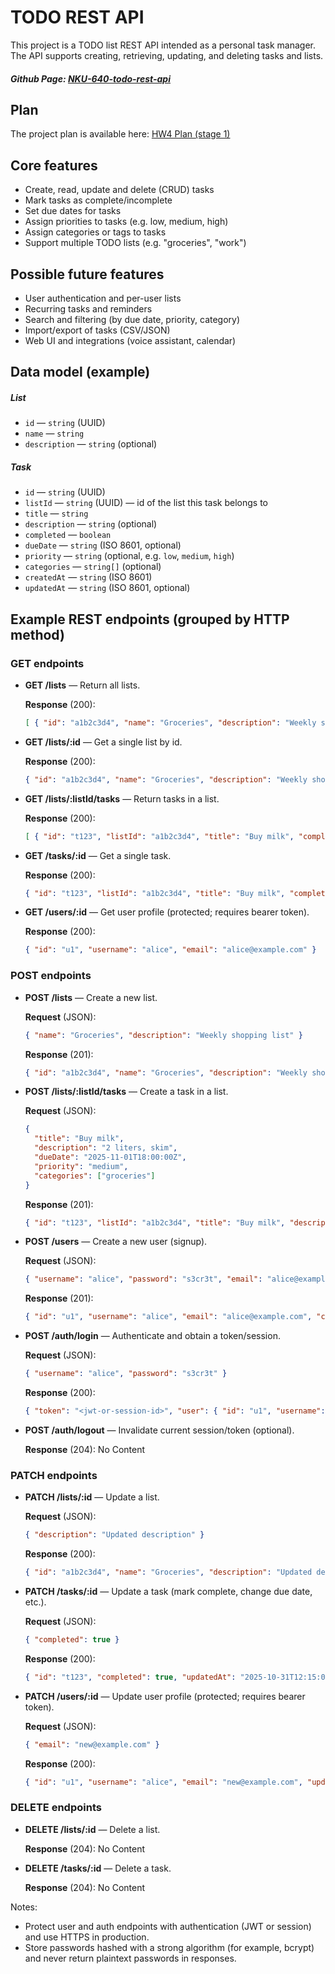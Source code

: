 # TODO REST API

This project is a TODO list REST API intended as a personal task manager. The API supports creating, retrieving, updating, and deleting tasks and lists.

##### Github Page: [NKU-640-todo-rest-api](https://snavleen.github.io/NKU-640/)

## Plan

The project plan is available here: [HW4 Plan (stage 1)](HW4_plan_stage1.md)

## Core features

- Create, read, update and delete (CRUD) tasks
- Mark tasks as complete/incomplete
- Set due dates for tasks
- Assign priorities to tasks (e.g. low, medium, high)
- Assign categories or tags to tasks
- Support multiple TODO lists (e.g. "groceries", "work")

## Possible future features

- User authentication and per-user lists
- Recurring tasks and reminders
- Search and filtering (by due date, priority, category)
- Import/export of tasks (CSV/JSON)
- Web UI and integrations (voice assistant, calendar)

## Data model (example)

##### List

- `id` — `string` (UUID)
- `name` — `string`
- `description` — `string` (optional)

##### Task

- `id` — `string` (UUID)
- `listId` — `string` (UUID) — id of the list this task belongs to
- `title` — `string`
- `description` — `string` (optional)
- `completed` — `boolean`
- `dueDate` — `string` (ISO 8601, optional)
- `priority` — `string` (optional, e.g. `low`, `medium`, `high`)
- `categories` — `string[]` (optional)
- `createdAt` — `string` (ISO 8601)
- `updatedAt` — `string` (ISO 8601, optional)

## Example REST endpoints (grouped by HTTP method)

### GET endpoints

- **GET /lists** — Return all lists.
  
  **Response** (200):

  ```json
  [ { "id": "a1b2c3d4", "name": "Groceries", "description": "Weekly shopping list", "createdAt": "2025-10-31T12:00:00Z" } ]
  ```

- **GET /lists/:id** — Get a single list by id.
  
  **Response** (200):

  ```json
  { "id": "a1b2c3d4", "name": "Groceries", "description": "Weekly shopping list" }
  ```

- **GET /lists/:listId/tasks** — Return tasks in a list.
  
  **Response** (200):

  ```json
  [ { "id": "t123", "listId": "a1b2c3d4", "title": "Buy milk", "completed": false, "dueDate": "2025-11-01T18:00:00Z", "priority": "medium" } ]
  ```

- **GET /tasks/:id** — Get a single task.
  
  **Response** (200):

  ```json
  { "id": "t123", "listId": "a1b2c3d4", "title": "Buy milk", "completed": false, "dueDate": "2025-11-01T18:00:00Z", "priority": "medium" }
  ```

- **GET /users/:id** — Get user profile (protected; requires bearer token).
  
  **Response** (200):

  ```json
  { "id": "u1", "username": "alice", "email": "alice@example.com" }
  ```

### POST endpoints

- **POST /lists** — Create a new list.
  
  **Request** (JSON):

  ```json
  { "name": "Groceries", "description": "Weekly shopping list" }
  ```

  **Response** (201):

  ```json
  { "id": "a1b2c3d4", "name": "Groceries", "description": "Weekly shopping list", "createdAt": "2025-10-31T12:00:00Z" }
  ```

- **POST /lists/:listId/tasks** — Create a task in a list.
  
  **Request** (JSON):

  ```json
  {
    "title": "Buy milk",
    "description": "2 liters, skim",
    "dueDate": "2025-11-01T18:00:00Z",
    "priority": "medium",
    "categories": ["groceries"]
  }
  ```

  **Response** (201):

  ```json
  { "id": "t123", "listId": "a1b2c3d4", "title": "Buy milk", "description": "2 liters, skim", "completed": false, "dueDate": "2025-11-01T18:00:00Z", "priority": "medium", "categories": ["groceries"], "createdAt": "2025-10-31T12:05:00Z" }
  ```

- **POST /users** — Create a new user (signup).
  
  **Request** (JSON):

  ```json
  { "username": "alice", "password": "s3cr3t", "email": "alice@example.com" }
  ```

  **Response** (201):

  ```json
  { "id": "u1", "username": "alice", "email": "alice@example.com", "createdAt": "2025-10-31T12:10:00Z" }
  ```

- **POST /auth/login** — Authenticate and obtain a token/session.
  
  **Request** (JSON):

  ```json
  { "username": "alice", "password": "s3cr3t" }
  ```

  **Response** (200):

  ```json
  { "token": "<jwt-or-session-id>", "user": { "id": "u1", "username": "alice", "email": "alice@example.com" } }
  ```

- **POST /auth/logout** — Invalidate current session/token (optional).
  
  **Response** (204): No Content

### PATCH endpoints

- **PATCH /lists/:id** — Update a list.
  
  **Request** (JSON):

  ```json
  { "description": "Updated description" }
  ```

  **Response** (200):

  ```json
  { "id": "a1b2c3d4", "name": "Groceries", "description": "Updated description", "updatedAt": "2025-10-31T13:00:00Z" }
  ```

- **PATCH /tasks/:id** — Update a task (mark complete, change due date, etc.).
  
  **Request** (JSON):

  ```json
  { "completed": true }
  ```

  **Response** (200):

  ```json
  { "id": "t123", "completed": true, "updatedAt": "2025-10-31T12:15:00Z" }
  ```

- **PATCH /users/:id** — Update user profile (protected; requires bearer token).
  
  **Request** (JSON):

  ```json
  { "email": "new@example.com" }
  ```

  **Response** (200):

  ```json
  { "id": "u1", "username": "alice", "email": "new@example.com", "updatedAt": "2025-10-31T12:20:00Z" }
  ```

### DELETE endpoints

- **DELETE /lists/:id** — Delete a list.

  **Response** (204): No Content

- **DELETE /tasks/:id** — Delete a task.

  **Response** (204): No Content

Notes:

- Protect user and auth endpoints with authentication (JWT or session) and use HTTPS in production.
- Store passwords hashed with a strong algorithm (for example, bcrypt) and never return plaintext passwords in responses.
